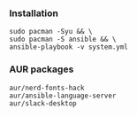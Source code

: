 ### Installation
```
sudo pacman -Syu && \
sudo pacman -S ansible && \
ansible-playbook -v system.yml
```
### AUR packages
```
aur/nerd-fonts-hack
aur/ansible-language-server
aur/slack-desktop
```
